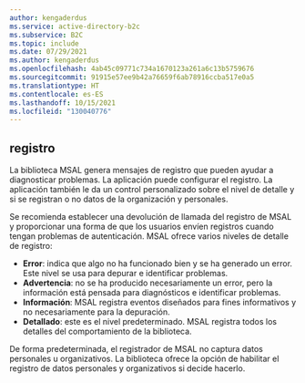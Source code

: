 ```yaml
---
author: kengaderdus
ms.service: active-directory-b2c
ms.subservice: B2C
ms.topic: include
ms.date: 07/29/2021
ms.author: kengaderdus
ms.openlocfilehash: 4ab45c09771c734a1670123a261a6c13b5759676
ms.sourcegitcommit: 91915e57ee9b42a76659f6ab78916ccba517e0a5
ms.translationtype: HT
ms.contentlocale: es-ES
ms.lasthandoff: 10/15/2021
ms.locfileid: "130040776"
---
```

## <a name="configure-logging"></a>registro

La biblioteca MSAL genera mensajes de registro que pueden ayudar a diagnosticar problemas. La aplicación puede configurar el registro. La aplicación también le da un control personalizado sobre el nivel de detalle y si se registran o no datos de la organización y personales. 

Se recomienda establecer una devolución de llamada del registro de MSAL y proporcionar una forma de que los usuarios envíen registros cuando tengan problemas de autenticación. MSAL ofrece varios niveles de detalle de registro:

- **Error**: indica que algo no ha funcionado bien y se ha generado un error. Este nivel se usa para depurar e identificar problemas.
- **Advertencia**: no se ha producido necesariamente un error, pero la información está pensada para diagnósticos e identificar problemas.
- **Información**: MSAL registra eventos diseñados para fines informativos y no necesariamente para la depuración.
- **Detallado**: este es el nivel predeterminado. MSAL registra todos los detalles del comportamiento de la biblioteca.

De forma predeterminada, el registrador de MSAL no captura datos personales u organizativos. La biblioteca ofrece la opción de habilitar el registro de datos personales y organizativos si decide hacerlo.
